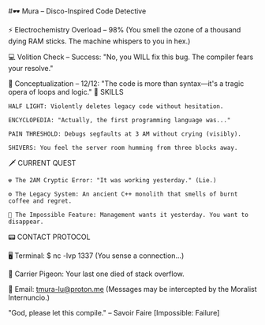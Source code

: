 #🕶️ Mura – Disco-Inspired Code Detective

⚡ Electrochemistry Overload – 98% (You smell the ozone of a thousand dying RAM sticks. The machine whispers to you in hex.)

💻 Volition Check – Success: "No, you WILL fix this bug. The compiler fears your resolve."

🧠 Conceptualization – 12/12: "The code is more than syntax—it's a tragic opera of loops and logic."
🎲 SKILLS

    HALF LIGHT: Violently deletes legacy code without hesitation.

    ENCYCLOPEDIA: "Actually, the first programming language was..."

    PAIN THRESHOLD: Debugs segfaults at 3 AM without crying (visibly).

    SHIVERS: You feel the server room humming from three blocks away.

🗡️ CURRENT QUEST

    ☢️ The 2AM Cryptic Error: "It was working yesterday." (Lie.)

    ⚙️ The Legacy System: An ancient C++ monolith that smells of burnt coffee and regret.

    🌌 The Impossible Feature: Management wants it yesterday. You want to disappear.

📟 CONTACT PROTOCOL

🖥️ Terminal: $ nc -lvp 1337 (You sense a connection...)

📮 Carrier Pigeon: Your last one died of stack overflow.

📧 Email: tmura-lu@proton.me (Messages may be intercepted by the Moralist Internuncio.)


"God, please let this compile." – Savoir Faire [Impossible: Failure]
